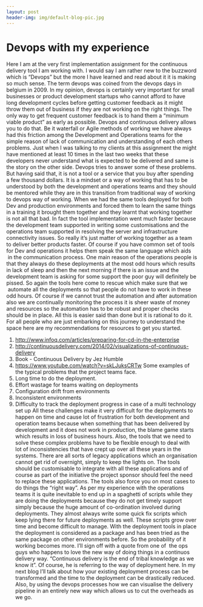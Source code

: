 ```yaml
---
layout: post
header-img: img/default-blog-pic.jpg
---
```


# Devops with my experience

Here I am at the very first implementation assignment for the continuous delivery tool I am working with. I would say I am rather new to the buzzword which is “Devops” but the more I have learned and read about it it is making so much sense. The term devops was coined from the devops days in belgium in 2009. In my opinion, devops is certainly very important for small businesses or product development startups who cannot afford to have long development cycles before getting customer feedback as it might throw them out of business if they are not working on the right things. The only way to get frequent customer feedback is to hand them a “minimum viable product” as early as possible. Devops and continuous delivery allows you to do that. Be it waterfall or Agile methods of working we have always had this friction among the Development and Operations teams for the simple reason of lack of communication and understanding of each others problems. Just when I was talking to my clients at this assignment the might have mentioned at least 10 times in the last two weeks that these developers never understand what is expected to be delivered and same is the story on the other side. Devops tries to answer some of these problems. But having said that, it is not a tool or a service that you buy after spending a few thousand dollars. It is a mindset or a way of working that has to be understood by both the development and operations teams and they should be mentored while they are in this transition from traditional way of working to devops way of working. When we had the same tools deployed for both Dev and production environments and forced them to learn the same things in a training it brought them together and they learnt that working together is not all that bad. In fact the tool implementation went much faster because the development team supported in writing some customisations and the operations team supported in resolving the server and infrastructure connectivity issues. So really it’s just matter of working together as a team to deliver better products faster. Of course if you have common set of tools for Dev and operations it helps them speak the same language which aids  in the communication process. One main reason of the operations people is that they always do these deployments at the most odd hours which results in lack of sleep and then the next morning if there is an issue and the development team is asking for some support the poor guy will definitely be pissed. So again the tools here come to rescue which make sure that we  automate all the deployments so that people do not have to work in these odd hours. Of course if we cannot trust the automation and after automation also we are continually monitoring the process it is sheer waste of money and resources so the automation has to be robust and proper checks should be in place. All this is easier said than done but it is rational to do it. For all people who are just embarking on this journey to understand the space here are my recommendations for resources to get you started. 

  1. <http://www.infoq.com/articles/preparing-for-cd-in-the-enterprise>
  2. <http://continuousdelivery.com/2014/02/visualizations-of-continuous-delivery>
  3. Book - Continuous Delivery by Jez Humble
  4. <https://www.youtube.com/watch?v=skLJuksCRTw>
Some examples of the typical problems that the project teams face. 
  1. Long time to do the deployment.
  2. Effort wastage for teams waiting on deployments
  3. Configuration drift from environments
  4. Inconsistent environments
  5. Difficulty to track the deployment progress in case of a multi technology set up
All these challenges make it very difficult for the deployments to happen on time and cause lot of frustration for both development and operation teams because when something that has been delivered by development and it does not work in production, the blame game starts which results in loss of business hours. Also, the tools that we need to solve these complex problems have to be flexible enough to deal with lot of inconsistencies that have crept up over all these years in the systems. There are all sorts of legacy applications which an organisation cannot get rid of overnight, simply to keep the lights on. The tools should be customisable to integrate with all these applications and of course as part of the initiative the project sponsor should feel the need to replace these applications. The tools also force you on most cases to do things the “right way”. As per my experience with the operations teams it is quite inevitable to end up in a spaghetti of scripts while they are doing the deployments because they do not get timely support simply because the huge amount of co-ordination involved during deployments. They almost always write some quick fix scripts which keep lying there for future deployments as well. These scripts grow over time and become difficult to manage. With the deployment tools in place the deployment is considered as a package and has been tried as the same package on other environments before. So the probability of it working becomes more. I’ll sign off with a quote from one of  the ops guys who happens to love the new way of doing things in a continuos delivery way. “Continuous delivery is the end of tribal knowledge as we know it”. Of course, he is referring to the way of deployment here. In my next blog I’ll talk about how your existing deployment process can be transformed and the time to the deployment can be drastically reduced. Also, by using the devops processes how we can visualise the delivery pipeline in an entirely new way which allows us to cut the overheads as we go.